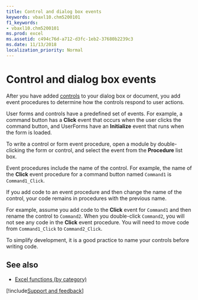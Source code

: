 ```yaml
---
title: Control and dialog box events
keywords: vbaxl10.chm5200101
f1_keywords:
- vbaxl10.chm5200101
ms.prod: excel
ms.assetid: c494c76d-a712-d3fc-1eb2-37680b2239c3
ms.date: 11/13/2018
localization_priority: Normal
---
```



# Control and dialog box events

After you have added [controls](../Controls-DialogBoxes-Forms/activex-controls.md) to your dialog box or document, you add event procedures to determine how the controls respond to user actions.

User forms and controls have a predefined set of events. For example, a command button has a **Click** event that occurs when the user clicks the command button, and UserForms have an **Initialize** event that runs when the form is loaded.

To write a control or form event procedure, open a module by double-clicking the form or control, and select the event from the **Procedure** list box.

Event procedures include the name of the control. For example, the name of the **Click** event procedure for a command button named `Command1` is `Command1_Click`.

If you add code to an event procedure and then change the name of the control, your code remains in procedures with the previous name.

For example, assume you add code to the **Click** event for `Command1` and then rename the control to `Command2`. When you double-click  `Command2`, you will not see any code in the **Click** event procedure. You will need to move code from `Command1_Click` to `Command2_Click`.

To simplify development, it is a good practice to name your controls before writing code.

## See also

- [Excel functions (by category)](https://support.office.com/article/excel-functions-by-category-5f91f4e9-7b42-46d2-9bd1-63f26a86c0eb)

[!include[Support and feedback](~/includes/feedback-boilerplate.md)]